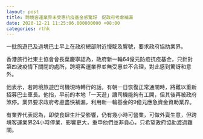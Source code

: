 ```yaml
---
layout: post
title: 跨境客運業界未受惠抗疫基金感驚訝　促政府考慮補漏
date: 2020-12-21 11:25:06.000000000 +08:00
categories: rthk
---
```


一批旅遊巴及過境巴士早上在政府總部附近慢駛及響號，要求政府協助業界。

香港旅行社東主協會會長葉慶寧認為，政府新一輪64億元防疫抗疫基金，只針對第四波疫情下關閉的處所，跨境客運業界並無受惠並不合理，對此感到驚訝和意外。

他表示，若跨境旅遊巴司機現時轉行的話，有朝一日恢復正常通關時，將難以重新招募巴士車長。他指，早前的本地「一天遊」讓司機能夠有工開，但其後再被政府煞停。業界要求政府考慮盡快補漏，利用新一輪基金的9億元應急資金資助業界。

有業界代表認為，即使食肆生計受影響，仍有幾小時可營業，可做外賣生意，但跨境客運業界24小時停業，影響更大，重申他們並非貪心，只希望政府協助渡過難關。
